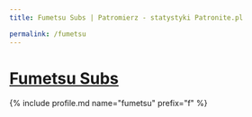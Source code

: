 ```yaml
---
title: Fumetsu Subs | Patromierz - statystyki Patronite.pl

permalink: /fumetsu
---
```


# [Fumetsu Subs](https://patronite.pl/fumetsu)

{% include profile.md name="fumetsu" prefix="f" %}
